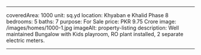 ---

coveredArea: 1000
unit: sq.yd
location: Khyaban e Khalid Phase 8
bedrooms: 5
baths: 7
purpose: For Sale
price: PKR 9.75 Crore
image: /images/homes/1000-1.jpg
imageAlt: property-listing
description: Well maintained Bungalow with Kids playroom, RO plant installed, 2 separate electric meters.

---